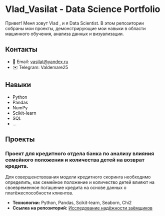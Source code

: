 
# Vlad_Vasilat - Data Science Portfolio

Привет! Меня зовут Vlad , и я Data Scientist.  В этом репозитории собраны мои проекты, демонстрирующие мои навыки в области машинного обучения, анализа данных и визуализации.

## Контакты

*   📧 Email: vasilat@yandex.ru
*   ✉️ Telegram: Valdemare25


## Навыки

*   Python
*   Pandas
*   NumPy
*   Scikit-learn
*   SQL
*   ...

## Проекты

### Проект для кредитного отдела банка по анализу влияния семейного положения и количества детей на возврат кредита.

Для совершенствования модели кредитного скоринга необходимо определить, как семейное положение и количество детей влияют на своевременное погашение кредита на основе данных о платёжеспособности клиентов.

*   **Технологии:** Python, Pandas, Scikit-learn, Seaborn, Chi2 
*   **Ссылка на репозиторий:** [Исследование надёжности заёмщиков](https://github.com/vasilat/vlad_vasilat_portfolio/tree/main/yandex_practicum_DS_study_projects/01_%D0%B8%D1%81%D1%81%D0%BB%D0%B5%D0%B4%D0%BE%D0%B2%D0%B0%D0%BD%D0%B8%D0%B5%20%D0%BD%D0%B0%D0%B4%D1%91%D0%B6%D0%BD%D0%BE%D1%81%D1%82%D0%B8%20%D0%B7%D0%B0%D1%91%D0%BC%D1%89%D0%B8%D0%BA%D0%BE%D0%B2)


